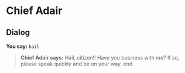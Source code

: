 # Chief Adair
## Dialog

**You say:** `hail`



>**Chief Adair says:** Hail, citizen!! Have you business with me? If so, please speak quickly and be on your way.
end

